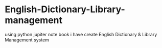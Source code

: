 # English-Dictionary-Library-management
 using python jupiter note book i have  create English Dictionary &amp; Library Management system
